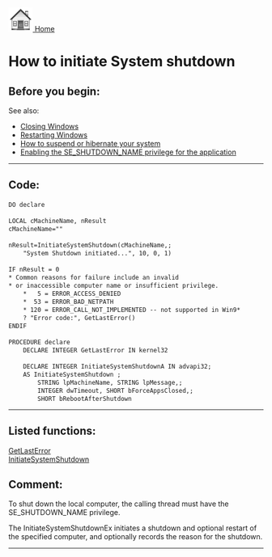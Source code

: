 [<img src="../images/home.png"> Home ](https://github.com/VFPX/Win32API)  

# How to initiate System shutdown

## Before you begin:
See also: 

* [Closing Windows](sample_036.md)  
* [Restarting Windows](sample_361.md)  
* [How to suspend or hibernate your system](sample_395.md)  
* [Enabling the SE_SHUTDOWN_NAME privilege for the application](sample_552.md)  

  
***  


## Code:
```foxpro  
DO declare

LOCAL cMachineName, nResult
cMachineName=""

nResult=InitiateSystemShutdown(cMachineName,;
	"System Shutdown initiated...", 10, 0, 1)

IF nResult = 0
* Common reasons for failure include an invalid
* or inaccessible computer name or insufficient privilege.
	*   5 = ERROR_ACCESS_DENIED
	*  53 = ERROR_BAD_NETPATH
	* 120 = ERROR_CALL_NOT_IMPLEMENTED -- not supported in Win9*
	? "Error code:", GetLastError()
ENDIF

PROCEDURE declare
	DECLARE INTEGER GetLastError IN kernel32

	DECLARE INTEGER InitiateSystemShutdownA IN advapi32;
	AS InitiateSystemShutdown ;
		STRING lpMachineName, STRING lpMessage,;
		INTEGER dwTimeout, SHORT bForceAppsClosed,;
		SHORT bRebootAfterShutdown  
```  
***  


## Listed functions:
[GetLastError](../libraries/kernel32/GetLastError.md)  
[InitiateSystemShutdown](../libraries/advapi32/InitiateSystemShutdown.md)  

## Comment:
To shut down the local computer, the calling thread must have the SE_SHUTDOWN_NAME privilege.  
  
The InitiateSystemShutdownEx initiates a shutdown and optional restart of the specified computer, and optionally records the reason for the shutdown.  
  
***  


